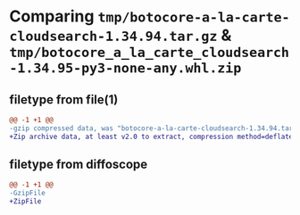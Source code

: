 # Comparing `tmp/botocore-a-la-carte-cloudsearch-1.34.94.tar.gz` & `tmp/botocore_a_la_carte_cloudsearch-1.34.95-py3-none-any.whl.zip`

## filetype from file(1)

```diff
@@ -1 +1 @@
-gzip compressed data, was "botocore-a-la-carte-cloudsearch-1.34.94.tar", last modified: Tue Apr 30 01:01:22 2024, max compression
+Zip archive data, at least v2.0 to extract, compression method=deflate
```

## filetype from diffoscope

```diff
@@ -1 +1 @@
-GzipFile
+ZipFile
```

